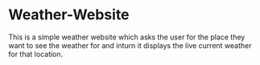 # Weather-Website
This is a simple weather website which asks the user for the place they want to see the weather for and inturn it displays the live current weather for that location.
